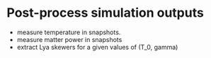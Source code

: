 # Post-process simulation outputs

- measure temperature in snapshots.
- measure matter power in snapshots
- extract Lya skewers for a given values of (T_0, gamma)
